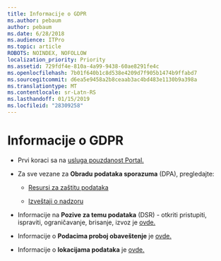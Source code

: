 ```yaml
---
title: Informacije o GDPR
ms.author: pebaum
author: pebaum
ms.date: 6/28/2018
ms.audience: ITPro
ms.topic: article
ROBOTS: NOINDEX, NOFOLLOW
localization_priority: Priority
ms.assetid: 729fdf4e-810a-4a99-9438-60ae8291fe4c
ms.openlocfilehash: 7b01f640b1c8d538e4209d7f905b1474b9ffabd7
ms.sourcegitcommit: d6ea5e9458a2b8ceaab3ac4bd483e1130b9a398a
ms.translationtype: MT
ms.contentlocale: sr-Latn-RS
ms.lasthandoff: 01/15/2019
ms.locfileid: "28309258"
---
```

# <a name="information-about-gdpr"></a>Informacije o GDPR

- Prvi koraci sa na [usluga pouzdanost Portal.](https://servicetrust.microsoft.com/ViewPage/GDPRGetStarted)
    
- Za sve vezane za **Obradu podataka sporazuma** (DPA), pregledajte: 
    
  - [Resursi za zaštitu podataka](https://servicetrust.microsoft.com/ViewPage/TrustDocuments)
    
  - [Izveštaji o nadzoru](https://servicetrust.microsoft.com/ViewPage/MSComplianceGuide)
    
- Informacije na **Pozive za temu podataka** (DSR) - otkriti pristupiti, ispraviti, ograničavanje, brisanje, izvoz je [ovde.](https://docs.microsoft.com/en-us/microsoft-365/compliance/gdpr-dsr-office365)
    
- Informacije o **Podacima proboj obaveštenje** je [ovde.](https://servicetrust.microsoft.com/ViewPage/GDPRBreach)
    
- Informacije o **lokacijama podataka** je [ovde.](https://products.office.com/en-us/where-is-your-data-located?ms.officeurl=datamaps&amp;geo=All#All)
    

